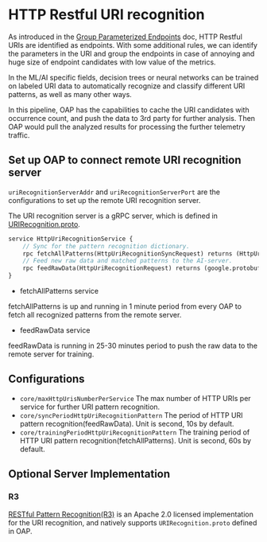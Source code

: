 # HTTP Restful URI recognition

As introduced in the [Group Parameterized Endpoints](../backend/endpoint-grouping-rules.md) doc, HTTP Restful URIs are identified
as endpoints. With some additional rules, we can identify the parameters in the URI and group the endpoints in case of annoying
and huge size of endpoint candidates with low value of the metrics.

In the ML/AI specific fields, decision trees or neural networks can be trained on labeled URI data to automatically 
recognize and classify different URI patterns, as well as many other ways.

In this pipeline, OAP has the capabilities to cache the URI candidates with occurrence count,
and push the data to 3rd party for further analysis. Then OAP would pull the analyzed results for
processing the further telemetry traffic.

## Set up OAP to connect remote URI recognition server
`uriRecognitionServerAddr` and `uriRecognitionServerPort` are the configurations to set up the remote URI recognition server.

The URI recognition server is a gRPC server, which is defined in [URIRecognition.proto](../../../../oap-server/ai-pipeline/src/main/proto/ai_http_uri_recognition.proto).

```protobuf
service HttpUriRecognitionService {
    // Sync for the pattern recognition dictionary.
    rpc fetchAllPatterns(HttpUriRecognitionSyncRequest) returns (HttpUriRecognitionResponse) {}
    // Feed new raw data and matched patterns to the AI-server.
    rpc feedRawData(HttpUriRecognitionRequest) returns (google.protobuf.Empty) {}
}
```

- fetchAllPatterns service

fetchAllPatterns is up and running in 1 minute period from every OAP to fetch all recognized patterns from the remote server.

- feedRawData service

feedRawData is running in 25-30 minutes period to push the raw data to the remote server for training.

## Configurations

- `core/maxHttpUrisNumberPerService` The max number of HTTP URIs per service for further URI pattern recognition.
- `core/syncPeriodHttpUriRecognitionPattern` The period of HTTP URI pattern recognition(feedRawData). Unit is second, 10s by default.
- `core/trainingPeriodHttpUriRecognitionPattern` The training period of HTTP URI pattern recognition(fetchAllPatterns). Unit is second, 60s by default.

## Optional Server Implementation

### R3

[RESTful Pattern Recognition(R3)](https://github.com/SkyAPM/r3) is an Apache 2.0 licensed implementation for the URI
recognition, and natively supports `URIRecognition.proto` defined in OAP.
